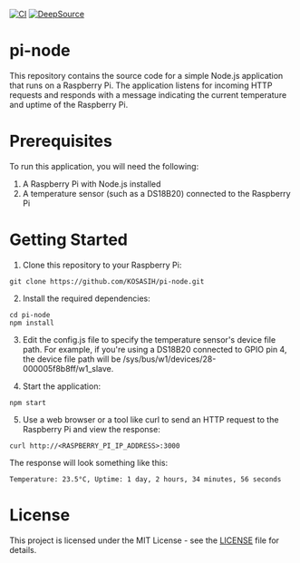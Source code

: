 [![CI](https://github.com/KOSASIH/pi-node/actions/workflows/blank.yml/badge.svg)](https://github.com/KOSASIH/pi-node/actions/workflows/blank.yml)
[![DeepSource](https://app.deepsource.com/gh/KOSASIH/pi-node.svg/?label=active+issues&show_trend=true&token=Wm_z7gVv53FW1L6T7p4mrn0i)](https://app.deepsource.com/gh/KOSASIH/pi-node/)

# pi-node

This repository contains the source code for a simple Node.js application that runs on a Raspberry Pi. The application listens for incoming HTTP requests and responds with a message indicating the current temperature and uptime of the Raspberry Pi.

# Prerequisites

To run this application, you will need the following:

1. A Raspberry Pi with Node.js installed
2. A temperature sensor (such as a DS18B20) connected to the Raspberry Pi

# Getting Started

1. Clone this repository to your Raspberry Pi:

```
git clone https://github.com/KOSASIH/pi-node.git
```

2. Install the required dependencies:

```
cd pi-node
npm install
```

3. Edit the config.js file to specify the temperature sensor's device file path. For example, if you're using a DS18B20 connected to GPIO pin 4, the device file path will be /sys/bus/w1/devices/28-000005f8b8ff/w1_slave.

4. Start the application:

```
npm start
```

5. Use a web browser or a tool like curl to send an HTTP request to the Raspberry Pi and view the response:

```
curl http://<RASPBERRY_PI_IP_ADDRESS>:3000
```

The response will look something like this:

```
Temperature: 23.5°C, Uptime: 1 day, 2 hours, 34 minutes, 56 seconds
```

# License

This project is licensed under the MIT License - see the [LICENSE](LICENSE) file for details.
